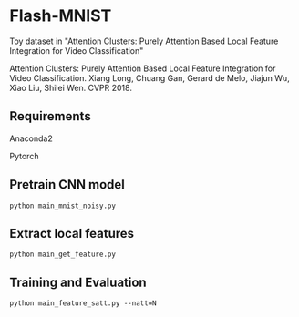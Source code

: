 # Flash-MNIST
Toy dataset in "Attention Clusters: Purely Attention Based Local Feature Integration for Video Classification"

Attention Clusters: Purely Attention Based Local Feature Integration for Video Classification. Xiang Long, Chuang Gan, Gerard de Melo, Jiajun Wu, Xiao Liu, Shilei Wen. CVPR 2018.


## Requirements
Anaconda2

Pytorch


## Pretrain CNN model
```
python main_mnist_noisy.py 
```

## Extract local features
```
python main_get_feature.py 
```

## Training and Evaluation

```
python main_feature_satt.py --natt=N
```


